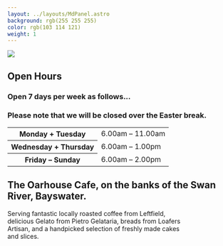 ```yaml
---
layout: ../layouts/MdPanel.astro
background: rgb(255 255 255)
color: rgb(103 114 121)
weight: 1
---
```


<section class="centered">
  <img src="/images/now-open.svg" class="opening-soon">
 <h2>Open Hours</h2>
  <h3 class="highlight1">Open 7 days per week as follows...</h3>
  <h3 class="highlight2">Please note that we will be closed over the Easter break.</h3>
<table class="openhours">
<tr><th>Monday + Tuesday</th><td><time datetime="06:00">6.00am</time> – <time datetime="11:00">11.00am</time></td></tr>
<tr><th>Wednesday + Thursday</th><td><time datetime="06:00">6.00am</time> – <time datetime="13:00">1.00pm</time></td></tr>
<tr><th>Friday – Sunday</th><td><time datetime="06:00">6.00am</time> – <time datetime="14:00">2.00pm</time></td></tr>
</table>

  <h2>The Oarhouse Cafe, on the banks of the Swan River, Bayswater.</h2>
  <p style="max-width: 80%">Serving fantastic locally roasted coffee from Leftfield, delicious Gelato from Pietro Gelataria, breads from Loafers Artisan, and a handpicked selection of freshly made cakes and slices.</p>

</section>
